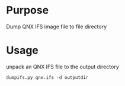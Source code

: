 # Purpose
Dump QNX IFS image file to file directory

# Usage
unpack an QNX IFS file to the output directory

```python
dumpifs.py qnx.ifs -d outputdir
```

